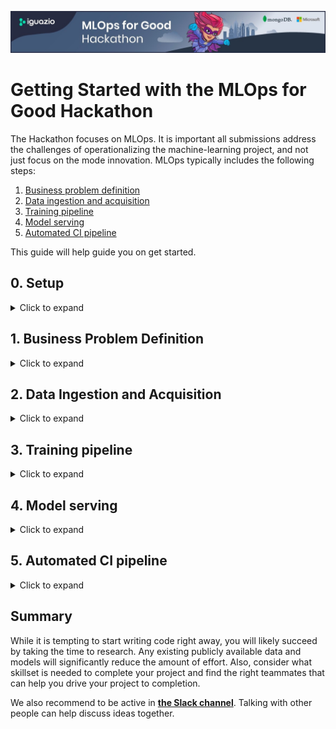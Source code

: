 ![banner](./docs/hackathon-banner.jpg)

# Getting Started with the MLOps for Good Hackathon

 The Hackathon focuses on MLOps. It is important all submissions address the challenges of operationalizing the machine-learning project, and not just focus on the mode innovation. MLOps typically includes the following steps:

 1. [Business problem definition](#business-problem-definition)
 2. [Data ingestion and acquisition](#data-ingestion)
 3. [Training pipeline](#training)
 4. [Model serving](#serving)
 5. [Automated CI pipeline](#ci)

This guide will help guide you on get started.

<a id="setup"></a>

## 0. Setup

<details markdown="1">

<summary>Click to expand</summary>

Go to the [**Devpost hackathon page**](https://mlopsforgood.devpost.com/) and click the "Join hackathon" button. After you login/signup to the Devpost website you will see all existing projects and you will be able to start your own project.

### Collaboration, Resources + More to Help You Build

Whether or not you have started building your project, [**the Slack channel**](https://go.iguazio.com/mlopslive/joincommunity) is the perfect place to connect with other developers! 

Not only can you bounce ideas off each other and ask other developers for technical help, but you can also use the Slack Channel to ask the Iguazio team questions! 

#### Teaming up

Looking for a team? [**The Slack channel**](https://go.iguazio.com/mlopslive/joincommunity) can also help you connect with potential teammates. You can also use the challenge Participants Tab to search for other developers looking to team up, check out their skills and message them to see if they want to…

### MLRun

[**MLRun**](https://mlrun.org) is an open-source end-to-end MLOps framework that can significantly help you in this hackathon. We recommend you take the time to install and go through some of its basic examples.

Check out the [**MLRun installation guide**](https://docs.mlrun.org/en/latest/install.html) for more details.

Resources:

* [**Quick-start guide**](https://docs.mlrun.org/en/latest/quick-start.html)
* [**Getting-started tutorial**](https://docs.mlrun.org/en/latest/tutorial/index.html)
* [**Converting Research Notebook to Operational Pipeline With MLRun**](https://docs.mlrun.org/en/latest/howto/convert-to-mlrun.html)
* [**Face mask detector MLOps example**](https://github.com/Hedingber/mask-detection)
* [**MLRun end-to-end Demos**](https://github.com/mlrun/demos/tree/hackathon)

### Iguazio Managed Environment

Iguazio is offering its data science platform in a managed cloud environment. If you are using the Iguazio product, refer to [**the Iguazio documentation**](https://www.iguazio.com/docs/latest-release/) for more information

</details>

<a id="business-problem-definition"></a>
## 1. Business Problem Definition

<details>

<summary>Click to expand</summary>

This is a crucial step when working on your project which can often impact its success. Don't skip this step. Take the necessary time to think about the problem you would like to address in your project.

Don't worry if you don't come up with ideas right away or if your ideas sound far-fetched at first. It's best to not limit yourself at the first stage, write down every idea that comes up.

After you feel you have enough ideas to consider, evaluate each idea. Some of the criteria you should evaluate:

1. Alignment with the MLOps for Good topics
2. Feasibility to complete within the Hackathon timeframe.
3. Availability of data.
4. Any existing models that address this problem.
5. Skillset and the number of people required to complete the project.

You may find that you have more than a single idea that may be worthwhile. Feel free to create more than one project or gage the interest of other participants. You may only be a member of a single project, but it's fun to see someone who manages to bring an idea you had to reality.

<a id="Data Ingestion and Acquisition"></a><a id="business-problem-definition"></a>
</details>


<a id="data-ingestion"></a>
## 2. Data Ingestion and Acquisition

<details>

<summary>Click to expand</summary>

### Data Sources

Machine learning requires data, and therefore, you should research what data sources are available for your project. Consider the size of the data, if the dataset is too small, this may limit your ability to train your model. You should also think ahead about the serving process, and whether you can obtain new data for inference.

We recommend researching publicly available datasets, such as <https://github.com/awesomedata/awesome-public-datasets>. Before starting to use the dataset, please verify that the dataset owner gave the proper license/permission to use this dataset. If in doubt, contact the Iguazio team.

Additional open datasets:

- [UCI machine learning repository](https://archive.ics.uci.edu/ml/datasets.php)
- [Azure open datasets](https://azure.microsoft.com/en-us/services/open-datasets/catalog/)
- [Registry of open data on AWS](https://registry.opendata.aws/)
- [Google Cloud Platform Datasets](https://console.cloud.google.com/marketplace/browse?filter=solution-type:dataset)

While it is always best to build a solution based on real data, you may find the best way to implement your project is to generate data. In some cases the generated data is needed to enrich an existing dataset, in other cases, where data is scarce, you will need to generate the entire dataset. Data generation takes time and there are a lot of tools available for creating datasets. Do you research and try to find the tool that best fits your needs and skillset. Some tools may be generic, and others may be more specific. Make sure to include all the source code and documentation how to generate the files.

### Storage

If your data is not large and just a few files, it's likely the simplest approach is to read the files directly.

For are cases where you may find the need to store large amounts of data, it is best to consider an object storage, such as [**Azure Blob Storage**](https://azure.microsoft.com/en-us/services/storage/blobs/). In case you need you need to access data using different patterns, check out [**MongoDB Atlas**](https://www.mongodb.com/cloud/atlas).

Iguazio is offering access to its multi-model data layer for storing and analyzing various types of data structures — such as NoSQL ("key-value") tables, time-series databases (TSDB), data streams, binary objects, and files. This is commonly referred to as **V3IO**. You can your assigned V3IO data layer by specifying the `V3IO_API`, `V3IO_USERNAME` and `V3IO_ACCESS_KEY` environment variables.

If you have other specific data access needs, define these requirements first, it is very likely you'll find an open-source project or a service that can be used for your project. 

</details>

<a id="training"></a>
## 3. Training pipeline

<details>

<summary>Click to expand</summary>

### Feature Engineering

This is a common step when dealing with machine-learning project. Deep-learning projects sometimes do not require special feature engineering, for example, a neural-network can identify key areas in an image without special features.

In case you have to perform feature engineering, remember that the training pipeline is not just the model training. You may have some data manipulation to perform. Therefore, the data processing is still key to this step. You may not know ahead of time which features your model will need, this is an iterative process where you create a set of features, train some models, and then consider other features that may be useful. Consider not just the feature definition, but also how you would serve the features.

### Finding the Right Model

It's usually a good idea to try out several algorithms with different hyperparameters when training a model. While it's great if you come up with an innovative model, it's a good idea to look for previous work, maybe someone already has a relatively good model that you can use. Remember that this hackathon primary focus is not about the best model, but rather the best way to operationalize the workflow.

If you would like to take a more advanced approach, consider creating a model ensemble.

Resources to consider for model training:

* [**Azure automated machine learning**](https://azure.microsoft.com/en-us/services/machine-learning/automatedml/)
* [**MLRun serverless runtime**](https://docs.mlrun.org/en/latest/runtimes/functions.html)

</details>

<a id="serving"></a>
## 4. Model serving

<details>

<summary>Click to expand</summary>

Even if you have built the most robust training pipeline, real world scenarios require running the model as part of an application. This step is where you would gain the most benefit from using an MLOps framework early on the start.

Model serving requires getting input data. In many applications this is an online source where the model provides some output (e.g., prediction) based on the stream. The model output is usually a response to the input and therefore it's also streaming. Other applications process files in batch, so you would need to consider where to put the input files, how to trigger the pipeline, and where to store the output.

You should also think about the interaction the user can have with the model. This is usually something simple, such as a basic web page or a dashboard (e.g., Grafana).

MLRun has [**serving and data pipeline**](https://docs.mlrun.org/en/latest/serving/index.html) capability which should make it easy to deploy the model. You can deploy your pipeline in a few lines of code.

</details>

<a id="ci"></a>
## 5. Automated CI pipeline

<details>

<summary>Click to expand</summary>

You may want to go the extra mile and create an automated pipeline. For example, using GitHub actions to trigger model training when you provide new training file or deploy a model to serving once you train a new model or running a GitLab CI job.

See [**the MLRun documentation**](https://docs.mlrun.org/en/latest/ci-pipeline.html) for using MLRun in order to create a CI pipeline.

</details>

<a id="summary"></a>
## Summary

While it is tempting to start writing code right away, you will likely succeed by taking the time to research. Any existing publicly available data and models will significantly reduce the amount of effort. Also, consider what skillset is needed to complete your project and find the right teammates that can help you drive your project to completion.

We also recommend to be active in [**the Slack channel**](https://go.iguazio.com/mlopslive/joincommunity). Talking with other people can help discuss ideas together.
